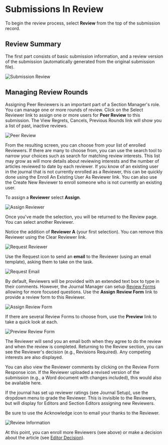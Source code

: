 # Submissions In Review

To begin the review process, select **Review** from the top of the submission record.

## Review Summary

The first part consists of basic submission information, and a review version of the submission (automatically generated from the original submission file).

![Submission Review](images/chapter8/section_5rev.png)

## Managing Review Rounds

Assigning Peer Reviewers is an important part of a Section Manager's role. You can manage one or more rounds of review. Click on the Select Reviewer link to assign one or more users for **Peer Review** to this submission. The View Regrets, Cancels, Previous Rounds link will show you a list of past, inactive reviews.

![Peer Review](images/chapter8/section_6.png)

From the resulting screen, you can choose from your list of enrolled Reviewers. If there are many to choose from, you can use the search tool to narrow your choices such as search for matching review interests. This list may grow as will more details about reviewing interests and the number of articles reviewed to date by each reviewer. If you know of an existing user in the journal that is not currently enrolled as a Reviewer, this can be quickly done using the Enroll An Existing User As Reviewer link. You can also use the Create New Reviewer to enroll someone who is not currently an existing user.

To assign a **Reviewer** select **Assign**.

![Assign Reviewer](images/chapter8/section_7.png)

Once you've made the selection, you will be returned to the Review page. You can select another Reviewer.

Notice the addition of **Reviewer A** (your first selection). You can remove this Reviewer using the Clear Reviewer link.

![Request Reviewer](images/chapter8/section_8.png)

Use the Request icon to send an **email** to the Reviewer (using an email template), asking them to take on the task.

![Request Email](images/chapter8/section_9.png)

By default, Reviewers will be provided with an extended text box to type in their comments. However, the Journal Manager can setup [Review Forms](https://docs.pkp.sfu.ca/learning-ojs-2/en/review_forms) allowing for more focused questions. Use the **Assign** **Review Form** link to provide a review form to this Reviewer.

![Assign Review Form](images/chapter8/section_10.png)

If there are several Review Forms to choose from, use the **Preview** link to take a quick look at each.

![Preview Review Form](images/chapter8/section_11.png)

The Reviewer will send you an email both when they agree to do the review and when the review is completed. Returning to the Review section, you can see the Reviewer's decision (e.g., Revisions Required). Any competing interests are also displayed.

You can also view the Reviewer comments by clicking on the Review Form Response icon. If the Reviewer uploaded a revised version of the submission (e.g., a Word document with changes included), this would also be available here.

If the journal has set up reviewer ratings (see Journal Setup), use the dropdown menu to grade the Reviewer. This is invisible to the Reviewers, but will display for Editors and Section Editors assigning new Reviewers.

Be sure to use the Acknowledge icon to email your thanks to the Reviewer.

![Review Information](images/chapter8/section_12.png)

At this point, you can enroll more Reviewers (see above) or make a decision about the article (see [Editor Decision](https://docs.pkp.sfu.ca/learning-ojs-2/en/editor_decision)).

